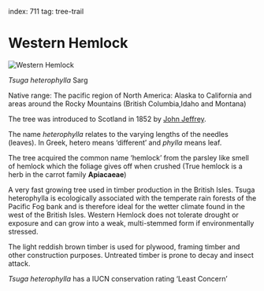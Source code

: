 index: 711
tag: tree-trail

# Western Hemlock

![Western Hemlock](western-hemlock.jpg)

<p class="species-info"><em>Tsuga heterophylla</em> Sarg</p>

Native range: The pacific region of North America: Alaska to California and areas around the Rocky Mountains
(British Columbia,Idaho and Montana)

The tree was introduced to Scotland in 1852 by [John Jeffrey](/wiki/John_Jeffrey_&#40;botanist&#41;).

The name _heterophylla_ relates to the varying lengths of the needles (leaves). In Greek, hetero means ‘different’
  and _phylla_ means leaf.

The tree acquired the common name ‘hemlock’ from the parsley like smell of hemlock which the foliage gives off when
  crushed (True hemlock is a herb in the carrot family __Apiacaeae__)

A very fast growing tree used in timber production in the British Isles. Tsuga heterophylla is ecologically associated
  with the temperate rain forests of the Pacific Fog bank and is therefore ideal for the wetter climate found in the west
  of the British Isles.  Western Hemlock does not tolerate drought or exposure and can grow into a weak, multi-stemmed form
  if environmentally stressed.

The light reddish brown timber is used for plywood, framing timber and other construction purposes. Untreated timber
  is prone to decay and insect attack.

_Tsuga heterophylla_ has a IUCN conservation rating ‘Least Concern’
